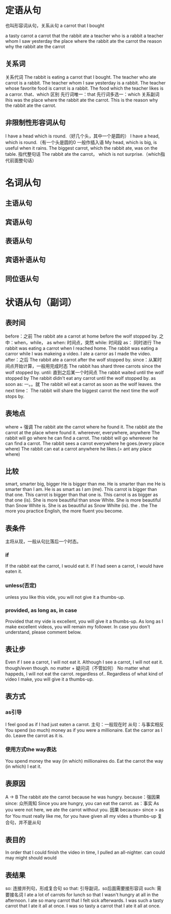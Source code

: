 # 定语从句
也叫形容词从句，关系从句
a carrot that I bought

a tasty carrot
a carrot that the rabbit ate
a teacher who is a rabbit
a teacher whom I saw yesterday
the place where the rabbit ate the carrot
the reason why the rabbit ate the carrot

## 关系词
关系代词
The rabbit is eating a carrot that I bought.
The teacher who ate carrot is a rabbit.
The teacher whom I saw yesterday is a rabbit. 
The teacher whose favorite food is carrot is a rabbit.
The food which the teacher likes is a carror. 
that、which 区别
先行词唯一：that
先行词多选一：which
关系副词
Ihis was the place where the rabbit ate the carrot.
This is the reason why the rabbit ate the carrot.
## 非限制性形容词从句
I have a head which is round.（好几个头，其中一个是圆的）
I have a head, which is round.（有一个头是圆的0
一般作插入语
My head, which is big, is useful when it rains.
The biggest carrot, which the rabbit ate, was on the table.
指代整句话
The rabbit ate the carrot， which is not surprise.（which指代前面整句话）
# 名词从句
## 主语从句
## 宾语从句
## 表语从句
## 宾语补语从句
## 同位语从句

# 状语从句（副词）
## 表时间
before：之前
The rabbit ate a carrot at home before the wolf stopped by.
之中：when，while， as
when: 时间点，突然
while: 时间段
as： 同时进行
The rabbit was eating a carrot when I reached home.
The rabbit was eating a carror while I was makeing a video.
I ate a carror as I made the video.
after：之后
The rabbit ate a carrot after the wolf stopped by.
since：从某时间点开始计算，一般用完成时态
The rabbit has shard three carrots since the wolf stopped by.
until: 直到之后某一个时间点
The rabbit waited until the wolf stopped by
The rabbit didn't eat any carrot until the wolf stopped by.
as soon as: 一。。就
The rabbit wil eat a carrot as soon as the wolf leaves.
the next time： 
The rabbit will share the biggest carrot the next time the wolf stops by.
## 表地点
where + 强调
The rabbit ate the carrot where he found it.
The rabbit ate the carrot at the place where found it.
whereever, everywhere, anywhere 
The rabbit will go where he can find a carrot.
The rabbit will go whereever he can find a carrot.
The rabbit sees a carrot everywhere he goes.(every place where)
The rabbit can eat a carrot anywhere he likes.(= ant any place where)
## 比较
smart, smarter
big, bigger
He is bigger than me.
He is smarter than me
He is smarter than I am.
He is as smart as I am (me).
This carrot is bigger than that one.
This carrot is bigger than that one is.
This carrot is as bigger as that one (is).
She is more beautiful than snow White.
She is more beautiful than Snow White is.
She is as beautiful as Snow Whilte (is).
the . the
The more you practice English, the more fluent you become.
## 表条件
主将从现，一般从句比落后一个时态。
### if
If the rabbit eat the carrot, I would eat it.
If I had seen a carrot, I would have eaten it.
### unless(否定)
unless you like this vide, you will not give it a thumbs-up.
### provided, as long as, in case
Provided that my vide is excellent, you will give it a thumbs-up.
As long as I make excellent videos, you will remain my follower.
In case you don't understand, please comment below.
## 表让步
Even if I see a carrot, I will not eat it.
Although I see a carrot, I will not eat it.
though/even though.
no matter + 疑问词（不管如何）
No matter what happeds, I will not eat the carrot.
regardless of..
Regardless of what kind of video I make, you will give it a thumbs-up.
## 表方式
### as引导
I feel good as if I had just eaten a carrot.
主句：一般现在时
从句：与事实相反
You spend (so much) money as if you were a millionaire.
Eat the carror as I do.
Leave the carrot as it is.
### 使用方式the way表达
You spend money the way (in which) millionaires do.
Eat the carrot the way (in which) I eat it.
## 表原因
A -> B
The rabbit ate the carrot because he was hungry.
because：强因果
since: 众所周知
Since you are hungry, you can eat the carrot.
as：事实
As you were not here, we ate the carrot without you.
因果
because> since > as
for
You must really like me, for you have given all my vides a thumbs-up
复合句，并不是从句
## 表目的
In order that I could finish the video in time, I pulled an all-nighter.
can
could
may
might
should
would

## 表结果
so: 连接并列句，形成复合句
so that: 引导副词，so后面需要接形容词
such: 需要接名词
I ate a lot of carrots for lunch so that I wasn't hungry at all in the afternoon.
I ate so many carrot that I felt sick afterwards.
I was such a tasty carrot that I ate it all at once.
I was so tasty a carrot that I ate it all at once.